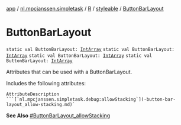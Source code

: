 [app](../../../index.md) / [nl.mpcjanssen.simpletask](../../index.md) / [R](../index.md) / [styleable](index.md) / [ButtonBarLayout](.)

# ButtonBarLayout

`static val ButtonBarLayout: `[`IntArray`](https://kotlinlang.org/api/latest/jvm/stdlib/kotlin/-int-array/index.html)
`static val ButtonBarLayout: `[`IntArray`](https://kotlinlang.org/api/latest/jvm/stdlib/kotlin/-int-array/index.html)
`static val ButtonBarLayout: `[`IntArray`](https://kotlinlang.org/api/latest/jvm/stdlib/kotlin/-int-array/index.html)
`static val ButtonBarLayout: `[`IntArray`](https://kotlinlang.org/api/latest/jvm/stdlib/kotlin/-int-array/index.html)

Attributes that can be used with a ButtonBarLayout.

Includes the following attributes:

    AttributeDescription ```[`nl.mpcjanssen.simpletask.debug:allowStacking`](-button-bar-layout_allow-stacking.md)`

**See Also**
[#ButtonBarLayout_allowStacking](-button-bar-layout_allow-stacking.md)

